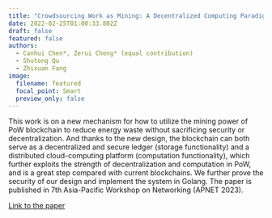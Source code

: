 ```yaml
---
title: "Crowdsourcing Work as Mining: A Decentralized Computing Paradigm"
date: 2022-02-25T01:00:33.802Z
draft: false
featured: false
authors:
  - Canhui Chen*, Zerui Cheng* (equal contribution)
  - Shutong Qu
  - Zhixuan Fang
image:
  filename: featured
  focal_point: Smart
  preview_only: false
---
```

This work is on a new mechanism for how to utilize the mining power of PoW blockchain to reduce energy waste without sacrificing security or decentralization. And thanks to the new design, the blockchain can both serve as a decentralized and secure ledger (storage functionality) and a distributed cloud-computing platform (computation functionality), which further exploits the strength of decentralization and computation in PoW, and is a great step compared with current blockchains. We further prove the security of our design and implement the system in Golang. The paper is published in 7th Asia-Pacific Workshop on Networking (APNET 2023). 

[Link to the paper](https://arxiv.org/pdf/2211.06669.pdf) 